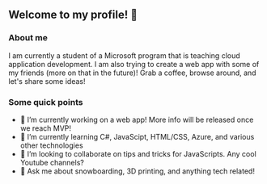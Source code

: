 ## Welcome to my profile! 👋 
### About me
I am currently a student of a Microsoft program that is teaching cloud application development. I am also trying to create a web app with some of my friends (more on that in the future)! Grab a coffee, browse around, and let's share some ideas!

### Some quick points
- 🔭 I’m currently working on a web app! More info will be released once we reach MVP!
- 🌱 I’m currently learning C#, JavaScipt, HTML/CSS, Azure, and various other technologies
- 👯 I’m looking to collaborate on tips and tricks for JavaScripts. Any cool Youtube channels?
- 💬 Ask me about snowboarding, 3D printing, and anything tech related!

<!--
**Mowiewowie/Mowiewowie** is a ✨ _special_ ✨ repository because its `README.md` (this file) appears on your GitHub profile.
-->
